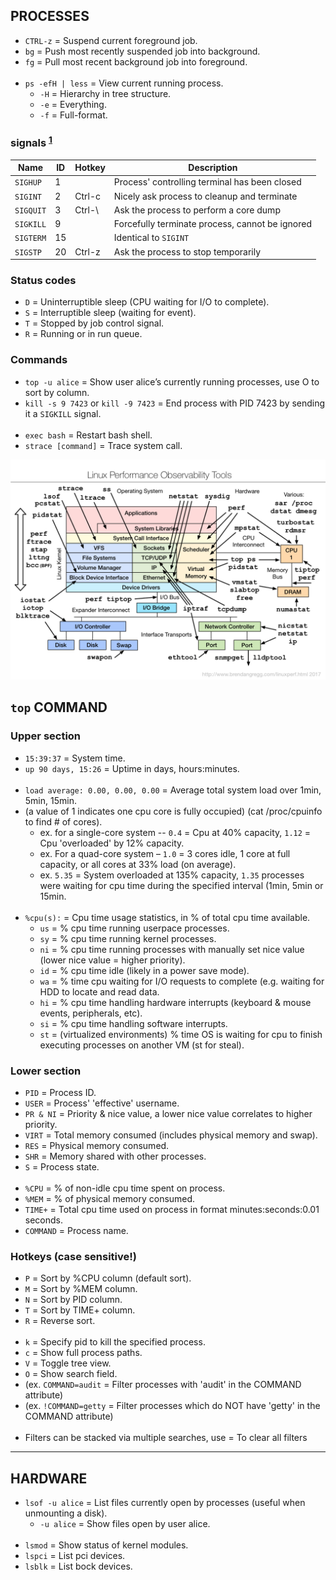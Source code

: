 
## PROCESSES

- `CTRL-z` = Suspend current foreground job.
- `bg`     = Push most recently suspended job into background.
- `fg`     = Pull most recent background job into foreground.
<br><br>
- `ps -efH | less` = View current running process.
  - `-H` = Hierarchy in tree structure.
  - `-e` = Everything.
  - `-f` = Full-format.

### signals <sup>[1]</sup>

| Name      | ID | Hotkey | Description                                     |
|-----------|----|--------|-------------------------------------------------|
| `SIGHUP`  | 1  |        | Process' controlling terminal has been closed   |
| `SIGINT`  | 2  | Ctrl-c | Nicely ask process to cleanup and terminate     |
| `SIGQUIT` | 3  | Ctrl-\ | Ask the process to perform a core dump          |
| `SIGKILL` | 9  |        | Forcefully terminate process, cannot be ignored |
| `SIGTERM` | 15 |        | Identical to `SIGINT`                           |
| `SIGSTP`  | 20 | Ctrl-z | Ask the process to stop temporarily             |

### Status codes

- `D` = Uninterruptible sleep (CPU waiting for I/O to complete).
- `S` = Interruptible sleep (waiting for event).
- `T` = Stopped by job control signal.
- `R` = Running or in run queue.

### Commands

- `top -u alice` = Show user alice’s currently running processes, use O to sort by column.
- `kill -s 9 7423` or `kill -9 7423` = End process with PID 7423 by sending it a `SIGKILL` signal.
<br><br>
- `exec bash`        = Restart bash shell.
- `strace [command]` = Trace system call.

![performance-observation-tools](images/performance-observation-tools.png)

## `top` COMMAND

### Upper section

- `15:39:37`          = System time.
- `up 90 days, 15:26` = Uptime in days, hours:minutes.
<br><br>
- `load average: 0.00, 0.00, 0.00` = Average total system load over 1min, 5min, 15min.
- (a value of 1 indicates one cpu core is fully occupied) (cat /proc/cpuinfo to find # of cores).
    - ex. for a single-core system -- `0.4` = Cpu at 40% capacity, `1.12` = Cpu 'overloaded' by 12% capacity.
    - ex. For a quad-core system – `1.0` = 3 cores idle, 1 core at full capacity, or all cores at 33% load (on average).
    - ex. `5.35` = System overloaded at 135% capacity, `1.35` processes were waiting for cpu time during the specified interval (1min, 5min or 15min.
<br><br>
- `%cpu(s):` = Cpu time usage statistics, in % of total cpu time available.
  - `us` = % cpu time running userpace processes.
  - `sy` = % cpu time running kernel processes.
  - `ni` = % cpu time running processes with manually set nice value (lower nice value = higher priority).
  - `id` = % cpu time idle (likely in a power save mode).
  - `wa` = % time cpu waiting for I/O requests to complete (e.g. waiting for HDD to locate and read data.
  - `hi` = % cpu time handling hardware interrupts (keyboard & mouse events, peripherals, etc).
  - `si` = % cpu time handling software interrupts.
  - `st` = (virtualized environments) % time OS is waiting for cpu to finish executing processes on another VM (st for steal).

### Lower section

- `PID`     = Process ID.
- `USER`    = Process' 'effective' username.
- `PR & NI` = Priority & nice value, a lower nice value correlates to higher priority.
- `VIRT`    = Total memory consumed (includes physical memory and swap).
- `RES`     = Physical memory consumed.
- `SHR`     = Memory shared with other processes.
- `S`       = Process state.
<br><br>
- `%CPU`    = % of non-idle cpu time spent on process.
- `%MEM`    = % of physical memory consumed.
- `TIME+`   = Total cpu time used on process in format minutes:seconds:0.01 seconds.
- `COMMAND` = Process name.

### Hotkeys (case sensitive!)

- `P` = Sort by %CPU column (default sort).
- `M` = Sort by %MEM column.
- `N` = Sort by PID column.
- `T` = Sort by TIME+ column.
- `R` = Reverse sort.
<br><br>
- `k` = Specify pid to kill the specified process.
- `c` = Show full process paths.
- `V` = Toggle tree view.
- `O` = Show search field.
- (ex. `COMMAND=audit`  = Filter processes with 'audit' in the COMMAND attribute)
- (ex. `!COMMAND=getty` = Filter processes which do NOT have 'getty' in the COMMAND attribute)
<br><br>
- Filters can be stacked via multiple searches, use = To clear all filters


---
## HARDWARE

- `lsof -u alice` = List files currently open by processes (useful when unmounting a disk).
     - `-u alice` = Show files open by user alice.
<br><br>
- `lsmod` = Show status of kernel modules.
- `lspci` = List pci devices.
- `lsblk` = List bock devices.

[1]: https://www.computerhope.com/unix/signals.htm
